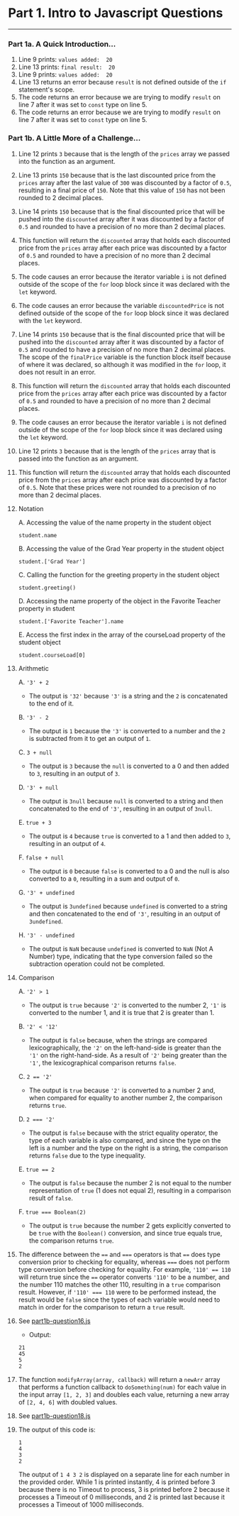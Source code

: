 # Part 1. Intro to Javascript Questions
---
### Part 1a. A Quick Introduction...
1. Line 9 prints: `values added:  20`
2. Line 13 prints: `final result:  20`
3. Line 9 prints: `values added:  20`
4. Line 13 returns an error because `result` is not defined outside of the `if` statement's scope.
5. The code returns an error because we are trying to modify `result` on line 7 after it was set to `const` type on line 5.
6. The code returns an error because we are trying to modify `result` on line 7 after it was set to `const` type on line 5.

### Part 1b. A Little More of a Challenge...
1. Line 12 prints `3` because that is the length of the `prices` array we passed into the function as an argument.
2. Line 13 prints `150` because that is the last discounted price from the `prices` array after the last value of `300` was discounted by a factor of `0.5`, resulting in a final price of `150`. Note that this value of `150` has not been rounded to 2 decimal places.
3. Line 14 prints `150` because that is the final discounted price that will be pushed into the `discounted` array after it was discounted by a factor of `0.5` and rounded to have a precision of no more than 2 decimal places.
4. This function will return the `discounted` array that holds each discounted price from the `prices` array after each price was discounted by a factor of `0.5` and rounded to have a precision of no more than 2 decimal places.
5. The code causes an error because the iterator variable `i` is not defined outside of the scope of the `for` loop block since it was declared with the `let` keyword.
6. The code causes an error because the variable `discountedPrice` is not defined outside of the scope of the `for` loop block since it was declared with the `let` keyword.
7. Line 14 prints `150` because that is the final discounted price that will be pushed into the `discounted` array after it was discounted by a factor of `0.5` and rounded to have a precision of no more than 2 decimal places. The scope of the `finalPrice` variable is the function block itself because of where it was declared, so although it was modified in the `for` loop, it does not result in an error.
8. This function will return the `discounted` array that holds each discounted price from the `prices` array after each price was discounted by a factor of `0.5` and rounded to have a precision of no more than 2 decimal places.
9. The code causes an error because the iterator variable `i` is not defined outside of the scope of the `for` loop block since it was declared using the `let` keyword.
10. Line 12 prints `3` because that is the length of the `prices` array that is passed into the function as an argument.
11. This function will return the `discounted` array that holds each discounted price from the `prices` array after each price was discounted by a factor of `0.5`. Note that these prices were not rounded to a precision of no more than 2 decimal places.
12. Notation

    A. Accessing the value of the name property in the student object
    
    `student.name`
    
    B. Accessing the value of the Grad Year property in the student object
    
    `student.['Grad Year']`
    
    C. Calling the function for the greeting property in the student object
    
    `student.greeting()`
    
    D. Accessing the name property of the object in the Favorite Teacher property in student
    
    `student.['Favorite Teacher'].name`
    
    E. Access the first index in the array of the courseLoad property of the student object
    
    `student.courseLoad[0]`
    
13. Arithmetic

    A. `'3' + 2`
    
    - The output is `'32'` because `'3'` is a string and the `2` is concatenated to the end of it.
    
    B. `'3' - 2`
    
    - The output is `1` because the `'3'` is converted to a number and the `2` is subtracted from it to get an output of `1`.
    
    C. `3 + null`
    
    - The output is `3` because the `null` is converted to a 0 and then added to `3`, resulting in an output of `3`.
    
    D. `'3' + null`
    
    - The output is `3null` because `null` is converted to a string and then concatenated to the end of `'3'`, resulting in an output of `3null`.
    
    E. `true + 3`
    
    - The output is `4` because `true` is converted to a 1 and then added to `3`, resulting in an output of `4`.
    
    F. `false + null`
    
    - The output is `0` because `false` is converted to a 0 and the null is also converted to a `0`, resulting in a sum and output of `0`.
    
    G. `'3' + undefined`
    
    - The output is `3undefined` because `undefined` is converted to a string and then concatenated to the end of `'3'`, resulting in an output of `3undefined`.
    
    H. `'3' - undefined`
    
    - The output is `NaN` because `undefined` is converted to `NaN` (Not A Number) type, indicating that the type conversion failed so the subtraction operation could not be completed.
    
14. Comparison

    A. `'2' > 1`
    
    - The output is `true` because `'2'` is converted to the number 2, `'1'` is converted to the number 1, and it is true that 2 is greater than 1.
    
    B. `'2' < '12'`
    
    - The output is `false` because, when the strings are compared lexicographically, the `'2'` on the left-hand-side is greater than the `'1'` on the right-hand-side. As a result of `'2'` being greater than the `'1'`, the lexicographical comparison returns `false`.
    
    C. `2 == '2'`
    
    - The output is `true` because `'2'` is converted to a number 2 and, when compared for equality to another number 2, the comparison returns `true`.
    
    D. `2 === '2'`
    
    - The output is `false` because with the strict equality operator, the type of each variable is also compared, and since the type on the left is a number and the type on the right is a string, the comparison returns `false` due to the type inequality.
    
    E. `true == 2`
    
    - The output is `false` because the number 2 is not equal to the number representation of `true` (1 does not equal 2), resulting in a comparison result of `false`.
    
    F. `true === Boolean(2)`
    
    - The output is `true` because the number 2 gets explicitly converted to be `true` with the `Boolean()` conversion, and since true equals true, the comparison returns `true`.
    
15. The difference between the `==` and `===` operators is that `==` does type conversion prior to checking for equality, whereas `===` does not perform type conversion before checking for equality. For example, `'110' == 110` will return true since the `==` operator converts `'110'` to be a number, and the number 110 matches the other 110, resulting in a `true` comparison result. However, if `'110' === 110` were to be performed instead, the result would be `false` since the types of each variable would need to match in order for the comparison to return a `true` result.

17. See [part1b-question16.js](part1b-question16.js)
    - Output:
    ```
    21
    45
    5
    2
    ```
17. The function `modifyArray(array, callback)` will return a `newArr` array that performs a function callback to `doSomething(num)` for each value in the input array `[1, 2, 3]` and doubles each value, returning a new array of `[2, 4, 6]` with doubled values.

19. See [part1b-question18.js](part1b-question18.js)

21. The output of this code is:
    ```
    1
    4
    3
    2
    ```
    The output of `1 4 3 2` is displayed on a separate line for each number in the provided order. While 1 is printed instantly, 4 is printed before 3 because there is no Timeout to process, 3 is printed before 2 because it processes a Timeout of 0 milliseconds, and 2 is printed last because it processes a Timeout of 1000 milliseconds.
